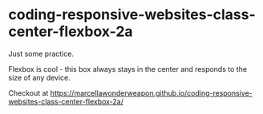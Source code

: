# coding-responsive-websites-class-center-flexbox-2a

Just some practice.

Flexbox is cool - this box always stays in the center and responds to the size of any device.

Checkout at https://marcellawonderweapon.github.io/coding-responsive-websites-class-center-flexbox-2a/
